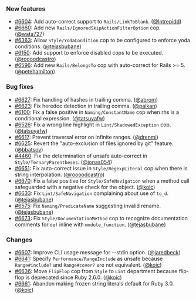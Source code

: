 ### New features

* [#6604](https://github.com/rubocop-hq/rubocop/pull/6604): Add auto-correct support to `Rails/LinkToBlank`. ([@Intrepidd][])
* [#6660](https://github.com/rubocop-hq/rubocop/pull/6660): Add new `Rails/IgnoredSkipActionFilterOption` cop. ([@wata727][])
* [#6363](https://github.com/rubocop-hq/rubocop/issues/6363): Allow `Style/YodaCondition` cop to be configured to enforce yoda conditions. ([@tejasbubane][])
* [#6150](https://github.com/rubocop-hq/rubocop/issues/6150): Add support to enforce disabled cops to be executed. ([@roooodcastro][])
* [#6596](https://github.com/rubocop-hq/rubocop/pull/6596): Add new `Rails/BelongsTo` cop with auto-correct for Rails >= 5. ([@petehamilton][])

### Bug fixes

* [#6627](https://github.com/rubocop-hq/rubocop/pull/6627): Fix handling of hashes in trailing comma. ([@abrom][])
* [#6623](https://github.com/rubocop-hq/rubocop/pull/6623): Fix heredoc detection in trailing comma. ([@palkan][])
* [#6100](https://github.com/rubocop-hq/rubocop/issues/6100): Fix a false positive in `Naming/ConstantName` cop when rhs is a conditional expression. ([@tatsuyafw][])
* [#6526](https://github.com/rubocop-hq/rubocop/issues/6526): Fix a wrong line highlight in `Lint/ShadowedException` cop. ([@tatsuyafw][])
* [#6617](https://github.com/rubocop-hq/rubocop/issues/6617): Prevent traversal error on infinite ranges. ([@drenmi][])
* [#6625](https://github.com/rubocop-hq/rubocop/issues/6625): Revert the "auto-exclusion of files ignored by git" feature. ([@bbatsov][])
* [#4460](https://github.com/rubocop-hq/rubocop/issues/4460): Fix the determination of unsafe auto-correct in `Style/TernaryParentheses`. ([@jonas054][])
* [#6651](https://github.com/rubocop-hq/rubocop/issues/6651): Fix auto-correct issue in `Style/RegexpLiteral` cop when there is string interpolation. ([@roooodcastro][])
* [#6670](https://github.com/rubocop-hq/rubocop/issues/6670): Fix a false positive for `Style/SafeNavigation` when a method call safeguarded with a negative check for the object. ([@koic][])
* [#6633](https://github.com/rubocop-hq/rubocop/issues/6633): Fix `Lint/SafeNavigation` complaining about use of `to_d`. ([@tejasbubane][])
* [#6575](https://github.com/rubocop-hq/rubocop/issues/6575): Fix `Naming/PredicateName` suggesting invalid rename. ([@tejasbubane][])
* [#6673](https://github.com/rubocop-hq/rubocop/issues/6673): Fix `Style/DocumentationMethod` cop to recognize documentation comments for `def` inline with `module_function`. ([@tejasbubane][])

### Changes

* [#6607](https://github.com/rubocop-hq/rubocop/pull/6607): Improve CLI usage message for --stdin option. ([@jaredbeck][])
* [#6641](https://github.com/rubocop-hq/rubocop/issues/6641): Specify `Performance/RangeInclude` as unsafe because `Range#include?` and `Range#cover?` are not equivalent. ([@koic][])
* [#6636](https://github.com/rubocop-hq/rubocop/pull/6636): Move `FlipFlop` cop from `Style` to `Lint` department because flip-flop is deprecated since Ruby 2.6.0. ([@koic][])
* [#6661](https://github.com/rubocop-hq/rubocop/pull/6661): Abandon making frozen string literals default for Ruby 3.0. ([@koic][])

[@Intrepidd]: https://github.com/Intrepidd
[@wata727]: https://github.com/wata727
[@tejasbubane]: https://github.com/tejasbubane
[@roooodcastro]: https://github.com/roooodcastro
[@petehamilton]: https://github.com/petehamilton
[@abrom]: https://github.com/abrom
[@palkan]: https://github.com/palkan
[@tatsuyafw]: https://github.com/tatsuyafw
[@drenmi]: https://github.com/drenmi
[@bbatsov]: https://github.com/bbatsov
[@jonas054]: https://github.com/jonas054
[@koic]: https://github.com/koic
[@jaredbeck]: https://github.com/jaredbeck
